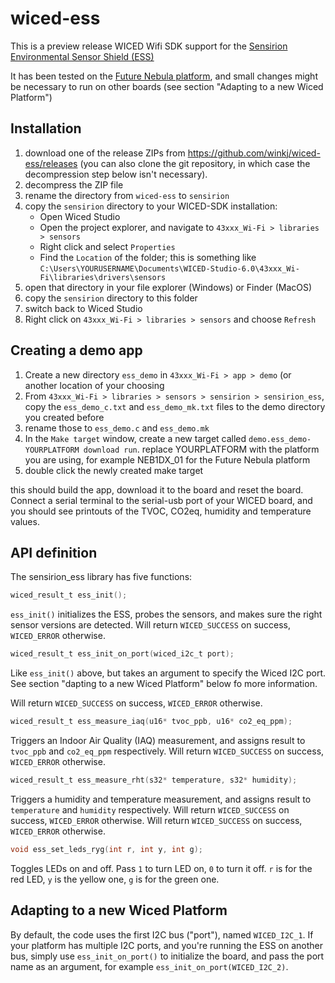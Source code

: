 # wiced-ess

This is a preview release WICED Wifi SDK support for the [Sensirion Environmental Sensor Shield (ESS)](https://developer.sensirion.com/ess/)

It has been tested on the [Future Nebula platform](http://www.futureelectronics.com/en/Technologies/Product.aspx?ProductID=NEB1DX01FCS1089735), and small changes might be necessary to run on other boards (see section "Adapting to a new Wiced Platform")

## Installation
1. download one of the release ZIPs from https://github.com/winkj/wiced-ess/releases (you can also clone the git repository, in which case the decompression step below isn't necessary).
2. decompress the ZIP file
3. rename the directory from ``wiced-ess`` to ``sensirion``
4. copy the ``sensirion`` directory to your WICED-SDK installation:
    - Open Wiced Studio
    - Open the project explorer, and navigate to ``43xxx_Wi-Fi > libraries > sensors``
    - Right click and select ``Properties``
    - Find the ``Location`` of the folder; this is something like ``C:\Users\YOURUSERNAME\Documents\WICED-Studio-6.0\43xxx_Wi-Fi\libraries\drivers\sensors``
5. open that directory in your file explorer (Windows) or Finder (MacOS)
6. copy the ``sensirion`` directory to this folder
7. switch back to Wiced Studio
8. Right click on ``43xxx_Wi-Fi > libraries > sensors`` and choose ``Refresh``

## Creating a demo app
1. Create a new directory ``ess_demo`` in ``43xxx_Wi-Fi > app > demo`` (or another location of your choosing
2. From ``43xxx_Wi-Fi > libraries > sensors > sensirion > sensirion_ess``, copy the ``ess_demo_c.txt`` and ``ess_demo_mk.txt`` files to the demo directory you created before
3. rename those to ``ess_demo.c`` and ``ess_demo.mk``
4. In the ``Make target`` window, create a new target called ``demo.ess_demo-YOURPLATFORM download run``. replace YOURPLATFORM with the platform you are using, for example NEB1DX_01 for the Future Nebula platform
5. double click the newly created make target

this should build the app, download it to the board and reset the board. Connect a serial terminal to the serial-usb port of your WICED board, and you should see printouts of the TVOC, CO2eq, humidity and temperature values.
    
## API definition
The sensirion_ess library has five functions:

```c
wiced_result_t ess_init();
```
``ess_init()`` initializes the ESS, probes the sensors, and makes sure the right sensor versions are detected. Will return ``WICED_SUCCESS`` on success, ``WICED_ERROR`` otherwise.

```c
wiced_result_t ess_init_on_port(wiced_i2c_t port);
```
Like ``ess_init()`` above, but takes an argument to specify the Wiced I2C port. See section "dapting to a new Wiced Platform" below fo more information. 

Will return ``WICED_SUCCESS`` on success, ``WICED_ERROR`` otherwise.

```c
wiced_result_t ess_measure_iaq(u16* tvoc_ppb, u16* co2_eq_ppm);
```
Triggers an Indoor Air Quality (IAQ) measurement, and assigns result to ``tvoc_ppb`` and ``co2_eq_ppm`` respectively. Will return ``WICED_SUCCESS`` on success, ``WICED_ERROR`` otherwise.

```c
wiced_result_t ess_measure_rht(s32* temperature, s32* humidity);
```
Triggers a humidity and temperature measurement, and assigns result to ``temperature`` and ``humidity`` respectively. Will return ``WICED_SUCCESS`` on success, ``WICED_ERROR`` otherwise. Will return ``WICED_SUCCESS`` on success, ``WICED_ERROR`` otherwise.

```c
void ess_set_leds_ryg(int r, int y, int g);
```
Toggles LEDs on and off. Pass ``1`` to turn LED on, ``0`` to turn it off. ``r`` is for the red LED, ``y`` is the yellow one, ``g`` is for the green one.

## Adapting to a new Wiced Platform

By default, the code uses the first I2C bus ("port"), named ``WICED_I2C_1``. If your platform has multiple I2C ports, and you're running the ESS on another bus, simply use ``ess_init_on_port()`` to initialize the board, and pass the port name as an argument, for example ``ess_init_on_port(WICED_I2C_2)``.

